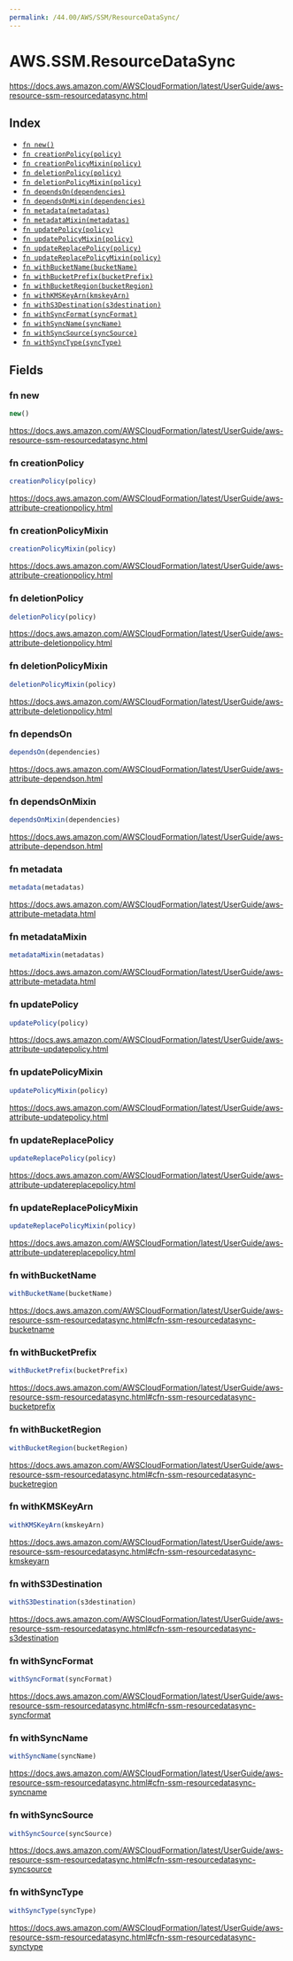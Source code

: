 ```yaml
---
permalink: /44.00/AWS/SSM/ResourceDataSync/
---
```


# AWS.SSM.ResourceDataSync

https://docs.aws.amazon.com/AWSCloudFormation/latest/UserGuide/aws-resource-ssm-resourcedatasync.html

## Index

* [`fn new()`](#fn-new)
* [`fn creationPolicy(policy)`](#fn-creationpolicy)
* [`fn creationPolicyMixin(policy)`](#fn-creationpolicymixin)
* [`fn deletionPolicy(policy)`](#fn-deletionpolicy)
* [`fn deletionPolicyMixin(policy)`](#fn-deletionpolicymixin)
* [`fn dependsOn(dependencies)`](#fn-dependson)
* [`fn dependsOnMixin(dependencies)`](#fn-dependsonmixin)
* [`fn metadata(metadatas)`](#fn-metadata)
* [`fn metadataMixin(metadatas)`](#fn-metadatamixin)
* [`fn updatePolicy(policy)`](#fn-updatepolicy)
* [`fn updatePolicyMixin(policy)`](#fn-updatepolicymixin)
* [`fn updateReplacePolicy(policy)`](#fn-updatereplacepolicy)
* [`fn updateReplacePolicyMixin(policy)`](#fn-updatereplacepolicymixin)
* [`fn withBucketName(bucketName)`](#fn-withbucketname)
* [`fn withBucketPrefix(bucketPrefix)`](#fn-withbucketprefix)
* [`fn withBucketRegion(bucketRegion)`](#fn-withbucketregion)
* [`fn withKMSKeyArn(kmskeyArn)`](#fn-withkmskeyarn)
* [`fn withS3Destination(s3destination)`](#fn-withs3destination)
* [`fn withSyncFormat(syncFormat)`](#fn-withsyncformat)
* [`fn withSyncName(syncName)`](#fn-withsyncname)
* [`fn withSyncSource(syncSource)`](#fn-withsyncsource)
* [`fn withSyncType(syncType)`](#fn-withsynctype)

## Fields

### fn new

```ts
new()
```

https://docs.aws.amazon.com/AWSCloudFormation/latest/UserGuide/aws-resource-ssm-resourcedatasync.html

### fn creationPolicy

```ts
creationPolicy(policy)
```

https://docs.aws.amazon.com/AWSCloudFormation/latest/UserGuide/aws-attribute-creationpolicy.html

### fn creationPolicyMixin

```ts
creationPolicyMixin(policy)
```

https://docs.aws.amazon.com/AWSCloudFormation/latest/UserGuide/aws-attribute-creationpolicy.html

### fn deletionPolicy

```ts
deletionPolicy(policy)
```

https://docs.aws.amazon.com/AWSCloudFormation/latest/UserGuide/aws-attribute-deletionpolicy.html

### fn deletionPolicyMixin

```ts
deletionPolicyMixin(policy)
```

https://docs.aws.amazon.com/AWSCloudFormation/latest/UserGuide/aws-attribute-deletionpolicy.html

### fn dependsOn

```ts
dependsOn(dependencies)
```

https://docs.aws.amazon.com/AWSCloudFormation/latest/UserGuide/aws-attribute-dependson.html

### fn dependsOnMixin

```ts
dependsOnMixin(dependencies)
```

https://docs.aws.amazon.com/AWSCloudFormation/latest/UserGuide/aws-attribute-dependson.html

### fn metadata

```ts
metadata(metadatas)
```

https://docs.aws.amazon.com/AWSCloudFormation/latest/UserGuide/aws-attribute-metadata.html

### fn metadataMixin

```ts
metadataMixin(metadatas)
```

https://docs.aws.amazon.com/AWSCloudFormation/latest/UserGuide/aws-attribute-metadata.html

### fn updatePolicy

```ts
updatePolicy(policy)
```

https://docs.aws.amazon.com/AWSCloudFormation/latest/UserGuide/aws-attribute-updatepolicy.html

### fn updatePolicyMixin

```ts
updatePolicyMixin(policy)
```

https://docs.aws.amazon.com/AWSCloudFormation/latest/UserGuide/aws-attribute-updatepolicy.html

### fn updateReplacePolicy

```ts
updateReplacePolicy(policy)
```

https://docs.aws.amazon.com/AWSCloudFormation/latest/UserGuide/aws-attribute-updatereplacepolicy.html

### fn updateReplacePolicyMixin

```ts
updateReplacePolicyMixin(policy)
```

https://docs.aws.amazon.com/AWSCloudFormation/latest/UserGuide/aws-attribute-updatereplacepolicy.html

### fn withBucketName

```ts
withBucketName(bucketName)
```

https://docs.aws.amazon.com/AWSCloudFormation/latest/UserGuide/aws-resource-ssm-resourcedatasync.html#cfn-ssm-resourcedatasync-bucketname

### fn withBucketPrefix

```ts
withBucketPrefix(bucketPrefix)
```

https://docs.aws.amazon.com/AWSCloudFormation/latest/UserGuide/aws-resource-ssm-resourcedatasync.html#cfn-ssm-resourcedatasync-bucketprefix

### fn withBucketRegion

```ts
withBucketRegion(bucketRegion)
```

https://docs.aws.amazon.com/AWSCloudFormation/latest/UserGuide/aws-resource-ssm-resourcedatasync.html#cfn-ssm-resourcedatasync-bucketregion

### fn withKMSKeyArn

```ts
withKMSKeyArn(kmskeyArn)
```

https://docs.aws.amazon.com/AWSCloudFormation/latest/UserGuide/aws-resource-ssm-resourcedatasync.html#cfn-ssm-resourcedatasync-kmskeyarn

### fn withS3Destination

```ts
withS3Destination(s3destination)
```

https://docs.aws.amazon.com/AWSCloudFormation/latest/UserGuide/aws-resource-ssm-resourcedatasync.html#cfn-ssm-resourcedatasync-s3destination

### fn withSyncFormat

```ts
withSyncFormat(syncFormat)
```

https://docs.aws.amazon.com/AWSCloudFormation/latest/UserGuide/aws-resource-ssm-resourcedatasync.html#cfn-ssm-resourcedatasync-syncformat

### fn withSyncName

```ts
withSyncName(syncName)
```

https://docs.aws.amazon.com/AWSCloudFormation/latest/UserGuide/aws-resource-ssm-resourcedatasync.html#cfn-ssm-resourcedatasync-syncname

### fn withSyncSource

```ts
withSyncSource(syncSource)
```

https://docs.aws.amazon.com/AWSCloudFormation/latest/UserGuide/aws-resource-ssm-resourcedatasync.html#cfn-ssm-resourcedatasync-syncsource

### fn withSyncType

```ts
withSyncType(syncType)
```

https://docs.aws.amazon.com/AWSCloudFormation/latest/UserGuide/aws-resource-ssm-resourcedatasync.html#cfn-ssm-resourcedatasync-synctype